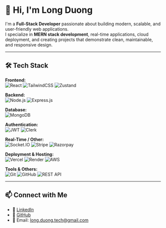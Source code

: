 # 👋 Hi, I'm Long Duong  

I'm a **Full-Stack Developer** passionate about building modern, scalable, and user-friendly web applications.  
I specialize in **MERN stack development**, real-time applications, cloud deployment, and creating projects that demonstrate clean, maintainable, and responsive design.

---

## 🛠️ Tech Stack

**Frontend:**  
![React](https://img.shields.io/badge/React-20232A?style=for-the-badge&logo=react&logoColor=61DAFB) 
![TailwindCSS](https://img.shields.io/badge/Tailwind_CSS-38B2AC?style=for-the-badge&logo=tailwind-css&logoColor=white) 
![Zustand](https://img.shields.io/badge/Zustand-20232A?style=for-the-badge&logo=zustand&logoColor=yellow)

**Backend:**  
![Node.js](https://img.shields.io/badge/Node.js-43853D?style=for-the-badge&logo=node.js&logoColor=white) 
![Express.js](https://img.shields.io/badge/Express.js-000000?style=for-the-badge&logo=express&logoColor=white)

**Database:**  
![MongoDB](https://img.shields.io/badge/MongoDB-4EA94B?style=for-the-badge&logo=mongodb&logoColor=white)

**Authentication:**  
![JWT](https://img.shields.io/badge/JWT-black?style=for-the-badge&logo=JSON%20web%20tokens) 
![Clerk](https://img.shields.io/badge/Clerk-1F2937?style=for-the-badge&logo=clerk&logoColor=white)

**Real-Time / Other:**  
![Socket.IO](https://img.shields.io/badge/Socket.IO-010101?style=for-the-badge&logo=socket.io&logoColor=white) 
![Stripe](https://img.shields.io/badge/Stripe-626CD9?style=for-the-badge&logo=stripe&logoColor=white) 
![Razorpay](https://img.shields.io/badge/Razorpay-2C2D72?style=for-the-badge&logo=razorpay&logoColor=white) 

**Deployment & Hosting:**  
![Vercel](https://img.shields.io/badge/Vercel-000000?style=for-the-badge&logo=vercel&logoColor=white) 
![Render](https://img.shields.io/badge/Render-46E3B7?style=for-the-badge&logo=render&logoColor=white) 
![AWS](https://img.shields.io/badge/AWS-FF9900?style=for-the-badge&logo=amazon-aws&logoColor=white)  

**Tools & Others:**  
![Git](https://img.shields.io/badge/Git-F05033?style=for-the-badge&logo=git&logoColor=white) 
![GitHub](https://img.shields.io/badge/GitHub-181717?style=for-the-badge&logo=github&logoColor=white) 
![REST API](https://img.shields.io/badge/REST-02569B?style=for-the-badge&logo=postman&logoColor=white)

---

## 📫 Connect with Me
- 💼 [LinkedIn](https://www.linkedin.com/in/longduong98/)  
- 📂 [GitHub](https://github.com/longd-dev)  
- 📧 Email: long.duong.tech@gmail.com
